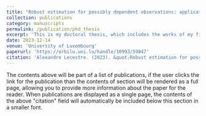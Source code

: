 ```yaml
---
title: "Robust estimation for possibly dependent observations: application to mixture and hidden Markov models"
collection: publications
category: manuscripts
permalink: /publication/phd_thesis
excerpt: 'This is my doctoral thesis, which includes the works of my first two papers.'
date: 2023-12-14
venue: 'University of Luxembourg'
paperurl: 'https://orbilu.uni.lu/handle/10993/59847'
citation: 'Alexandre Lecestre. (2023). &quot;Robust estimation for possibly dependent observations: application to mixture and hidden Markov models.&quot.'
---
```


The contents above will be part of a list of publications, if the user clicks the link for the publication than the contents of section will be rendered as a full page, allowing you to provide more information about the paper for the reader. When publications are displayed as a single page, the contents of the above "citation" field will automatically be included below this section in a smaller font.
